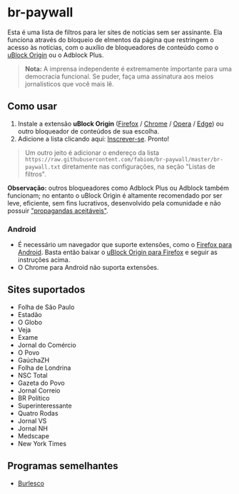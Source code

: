# br-paywall

Esta é uma lista de filtros para ler sites de notícias sem ser assinante. Ela funciona através do bloqueio de elmentos da página que restringem o acesso às notícias, com o auxílio de bloqueadores de conteúdo como o [uBlock Origin](https://github.com/gorhill/uBlock) ou o Adblock Plus.

> __Nota:__ A imprensa independente é extremamente importante para uma democracia funcional. Se puder, faça uma assinatura aos meios jornalísticos que você mais lê.

## Como usar

1. Instale a extensão __uBlock Origin__ ([Firefox](https://addons.mozilla.org/pt-BR/firefox/addon/ublock-origin/) / [Chrome](https://chrome.google.com/webstore/detail/ublock-origin/cjpalhdlnbpafiamejdnhcphjbkeiagm?hl=pt-BR) / [Opera](https://addons.opera.com/pt-br/extensions/details/ublock/) / [Edge](https://www.microsoft.com/pt-br/p/ublock-origin/9nblggh444l4)) ou outro bloqueador de conteúdos de sua escolha.
2. Adicione a lista clicando aqui: [Inscrever-se](https://subscribe.adblockplus.org?location=https%3A%2F%2Fraw.githubusercontent.com%2Ffabiom%2Fbr-paywall%2Fmaster%2Fbr-paywall.txt&amp;title=br-paywall). Pronto!

> Um outro jeito é adicionar o endereço da lista `https://raw.githubusercontent.com/fabiom/br-paywall/master/br-paywall.txt` diretamente nas configurações, na seção "Listas de filtros".

__Observação:__ outros bloqueadores como Adblock Plus ou Adblock também funcionam; no entanto o uBlock Origin é altamente recomendado por ser leve, eficiente, sem fins lucrativos, desenvolvido pela comunidade e não possuir ["propagandas aceitáveis"](https://www.theverge.com/2016/9/13/12890050/adblock-plus-now-sells-ads).


### Android
- É necessário um navegador que suporte extensões, como o [Firefox para Android](https://play.google.com/store/apps/details?id=org.mozilla.firefox&hl=pt_BR). Basta então baixar o [uBlock Origin para Firefox](https://addons.mozilla.org/pt-BR/firefox/addon/ublock-origin/) e seguir as instruções acima.
- O Chrome para Android não suporta extensões.


## Sites suportados

- Folha de São Paulo
- Estadão
- O Globo
- Veja
- Exame
- Jornal do Comércio
- O Povo
- GaúchaZH
- Folha de Londrina
- NSC Total
- Gazeta do Povo
- Jornal Correio
- BR Político
- Superinteressante
- Quatro Rodas
- Jornal VS
- Jornal NH
- Medscape
- New York Times

## Programas semelhantes

- [Burlesco](https://burles.co/)
